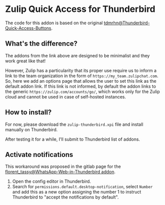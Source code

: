 # Zulip Quick Access for Thunderbird

The code for this addon is based on the original [tdmrhn@Thunderbird-Quick-Access-Buttons](https://github.com/tdmrhn/Thunderbird-Quick-Access-Buttons).

## What's the difference?

The addons from the link above are designed to be minimalist and they work great like that!

However, Zulip has a particularity that its proper use require us to inform a link to the team organization in the form of `https://my_team.zulipchat.com`. So, here we add an options page that allows the user to set this link as the default addon link. If this link is not informed, by default the addon links to the generic `https://zulip.com/accounts/go/`, which works only for the Zulip cloud and cannot be used in case of self-hosted instances.

## How to install?

For now, please download the `zulip-thunderbird.xpi` file and install manually on Thunderbird.

After testing it for a while, I'll submit to Thunderbird list of addons.

## Activate notifications

This workaround was proposed in the gitlab page for the [florent_tassy@WhatsApp-Web-in-Thunderbird addon](https://gitlab.com/florent_tassy/whatsapp-web-in-thunderbird#how-do-i-get-rid-of-the-desktop-notification-message-).

1. Open the config editor in Thunderbird.
2. Search for `permissions.default.desktop-notification`, select `Number` and add this as a new option assigning the number 1 to instruct Thunderbird to "accept the notifications by default".
